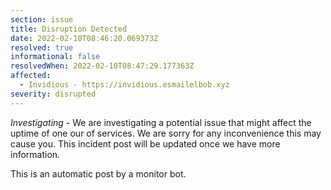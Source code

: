 ```yaml
---
section: issue
title: Disruption Detected
date: 2022-02-10T08:46:20.069373Z
resolved: true
informational: false
resolvedWhen: 2022-02-10T08:47:29.177363Z
affected:
  - Invidious - https://invidious.esmailelbob.xyz
severity: disrupted
---
```

*Investigating* - We are investigating a potential issue that might affect the uptime of one our of services. We are sorry for any inconvenience this may cause you. This incident post will be updated once we have more information.

This is an automatic post by a monitor bot.
        